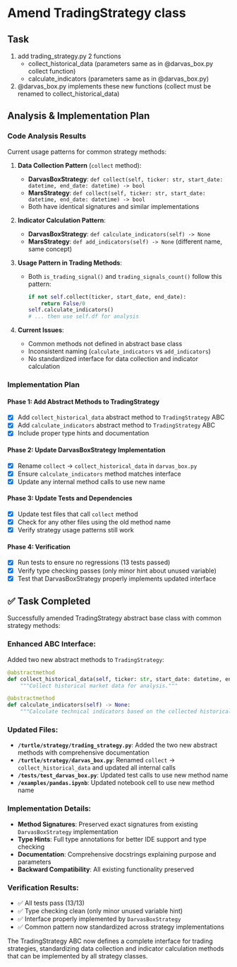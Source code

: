 # Amend TradingStrategy class

## Task
1. add trading_strategy.py 2 functions
   - collect_historical_data (parameters same as in @darvas_box.py collect function)
   - calculate_indicators (parameters same as in @darvas_box.py)
2. @darvas_box.py implements these new functions (collect must be renamed to collect_historical_data)

## Analysis & Implementation Plan

### Code Analysis Results
Current usage patterns for common strategy methods:

1. **Data Collection Pattern** (`collect` method):
   - **DarvasBoxStrategy**: `def collect(self, ticker: str, start_date: datetime, end_date: datetime) -> bool`
   - **MarsStrategy**: `def collect(self, ticker: str, start_date: datetime, end_date: datetime) -> bool`
   - Both have identical signatures and similar implementations

2. **Indicator Calculation Pattern**:
   - **DarvasBoxStrategy**: `def calculate_indicators(self) -> None`
   - **MarsStrategy**: `def add_indicators(self) -> None` (different name, same concept)

3. **Usage Pattern in Trading Methods**:
   - Both `is_trading_signal()` and `trading_signals_count()` follow this pattern:
     ```python
     if not self.collect(ticker, start_date, end_date):
         return False/0
     self.calculate_indicators()
     # ... then use self.df for analysis
     ```

4. **Current Issues**:
   - Common methods not defined in abstract base class
   - Inconsistent naming (`calculate_indicators` vs `add_indicators`)
   - No standardized interface for data collection and indicator calculation

### Implementation Plan

#### Phase 1: Add Abstract Methods to TradingStrategy
- [x] Add `collect_historical_data` abstract method to `TradingStrategy` ABC
- [x] Add `calculate_indicators` abstract method to `TradingStrategy` ABC
- [x] Include proper type hints and documentation

#### Phase 2: Update DarvasBoxStrategy Implementation
- [x] Rename `collect` → `collect_historical_data` in `darvas_box.py`
- [x] Ensure `calculate_indicators` method matches interface
- [x] Update any internal method calls to use new name

#### Phase 3: Update Tests and Dependencies
- [x] Update test files that call `collect` method
- [x] Check for any other files using the old method name
- [x] Verify strategy usage patterns still work

#### Phase 4: Verification
- [x] Run tests to ensure no regressions (13 tests passed)
- [x] Verify type checking passes (only minor hint about unused variable)
- [x] Test that DarvasBoxStrategy properly implements updated interface

## ✅ Task Completed

Successfully amended TradingStrategy abstract base class with common strategy methods:

### Enhanced ABC Interface:
Added two new abstract methods to `TradingStrategy`:

```python
@abstractmethod
def collect_historical_data(self, ticker: str, start_date: datetime, end_date: datetime) -> bool:
    """Collect historical market data for analysis."""

@abstractmethod  
def calculate_indicators(self) -> None:
    """Calculate technical indicators based on the collected historical data."""
```

### Updated Files:
- **`/turtle/strategy/trading_strategy.py`**: Added the two new abstract methods with comprehensive documentation
- **`/turtle/strategy/darvas_box.py`**: Renamed `collect` → `collect_historical_data` and updated all internal calls
- **`/tests/test_darvas_box.py`**: Updated test calls to use new method name
- **`/examples/pandas.ipynb`**: Updated notebook cell to use new method name

### Implementation Details:
- **Method Signatures**: Preserved exact signatures from existing `DarvasBoxStrategy` implementation
- **Type Hints**: Full type annotations for better IDE support and type checking
- **Documentation**: Comprehensive docstrings explaining purpose and parameters
- **Backward Compatibility**: All existing functionality preserved

### Verification Results:
- ✅ All tests pass (13/13) 
- ✅ Type checking clean (only minor unused variable hint)
- ✅ Interface properly implemented by `DarvasBoxStrategy`
- ✅ Common pattern now standardized across strategy implementations

The TradingStrategy ABC now defines a complete interface for trading strategies, standardizing data collection and indicator calculation methods that can be implemented by all strategy classes.
